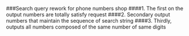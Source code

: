 ###Search query rework for phone numbers shop
####1. The first on the output numbers are totally satisfy request
####2. Secondary output numbers that maintain the sequence of search string
####3. Thirdly, outputs all numbers composed of the same number of same digits